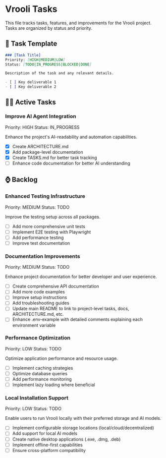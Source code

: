 # Vrooli Tasks

This file tracks tasks, features, and improvements for the Vrooli project. Tasks are organized by status and priority.

## 📄 Task Template
```markdown
### [Task Title]
Priority: [HIGH|MEDIUM|LOW]
Status: [TODO|IN_PROGRESS|BLOCKED|DONE]

Description of the task and any relevant details.

- [ ] Key deliverable 1
- [ ] Key deliverable 2
```

## 🏃‍♂️ Active Tasks

### Improve AI Agent Integration
Priority: HIGH
Status: IN_PROGRESS

Enhance the project's AI-readability and automation capabilities.

- [x] Create ARCHITECTURE.md
- [x] Add package-level documentation
- [x] Create TASKS.md for better task tracking
- [ ] Enhance code documentation for better AI understanding

## ⌚ Backlog

### Enhanced Testing Infrastructure
Priority: MEDIUM
Status: TODO

Improve the testing setup across all packages.

- [ ] Add more comprehensive unit tests
- [ ] Implement E2E testing with Playwright
- [ ] Add performance testing
- [ ] Improve test documentation

### Documentation Improvements
Priority: MEDIUM
Status: TODO

Enhance project documentation for better developer and user experience.

- [ ] Create comprehensive API documentation
- [ ] Add more code examples
- [ ] Improve setup instructions
- [ ] Add troubleshooting guides
- [ ] Update main README to link to project-level tasks, docs, ARCHITECTURE.md, etc.
- [ ] Enhance .env-example with detailed comments explaining each environment variable

### Performance Optimization
Priority: LOW
Status: TODO

Optimize application performance and resource usage.

- [ ] Implement caching strategies
- [ ] Optimize database queries
- [ ] Add performance monitoring
- [ ] Implement lazy loading where beneficial

### Local Installation Support
Priority: LOW
Status: TODO

Enable users to run Vrooli locally with their preferred storage and AI models.

- [ ] Implement configurable storage locations (local/cloud/decentralized)
- [ ] Add support for local AI models
- [ ] Create native desktop applications (.exe, .dmg, .deb)
- [ ] Implement offline-first capabilities
- [ ] Ensure cross-platform compatibility
